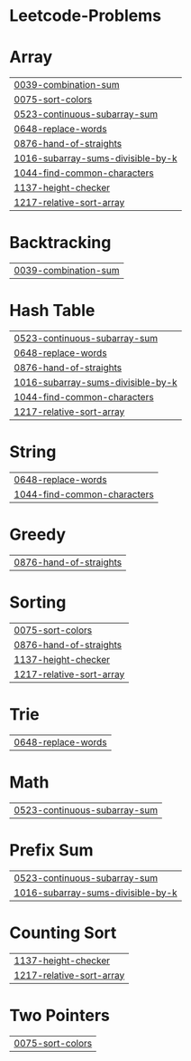 # Leetcode-Problems


# Array
|  |
| ------- |
| [0039-combination-sum](https://github.com/arshbhatia8/Leetcode-Problems/tree/master/0039-combination-sum) |
| [0075-sort-colors](https://github.com/arshbhatia8/Leetcode-Problems/tree/master/0075-sort-colors) |
| [0523-continuous-subarray-sum](https://github.com/arshbhatia8/Leetcode-Problems/tree/master/0523-continuous-subarray-sum) |
| [0648-replace-words](https://github.com/arshbhatia8/Leetcode-Problems/tree/master/0648-replace-words) |
| [0876-hand-of-straights](https://github.com/arshbhatia8/Leetcode-Problems/tree/master/0876-hand-of-straights) |
| [1016-subarray-sums-divisible-by-k](https://github.com/arshbhatia8/Leetcode-Problems/tree/master/1016-subarray-sums-divisible-by-k) |
| [1044-find-common-characters](https://github.com/arshbhatia8/Leetcode-Problems/tree/master/1044-find-common-characters) |
| [1137-height-checker](https://github.com/arshbhatia8/Leetcode-Problems/tree/master/1137-height-checker) |
| [1217-relative-sort-array](https://github.com/arshbhatia8/Leetcode-Problems/tree/master/1217-relative-sort-array) |
# Backtracking
|  |
| ------- |
| [0039-combination-sum](https://github.com/arshbhatia8/Leetcode-Problems/tree/master/0039-combination-sum) |
# Hash Table
|  |
| ------- |
| [0523-continuous-subarray-sum](https://github.com/arshbhatia8/Leetcode-Problems/tree/master/0523-continuous-subarray-sum) |
| [0648-replace-words](https://github.com/arshbhatia8/Leetcode-Problems/tree/master/0648-replace-words) |
| [0876-hand-of-straights](https://github.com/arshbhatia8/Leetcode-Problems/tree/master/0876-hand-of-straights) |
| [1016-subarray-sums-divisible-by-k](https://github.com/arshbhatia8/Leetcode-Problems/tree/master/1016-subarray-sums-divisible-by-k) |
| [1044-find-common-characters](https://github.com/arshbhatia8/Leetcode-Problems/tree/master/1044-find-common-characters) |
| [1217-relative-sort-array](https://github.com/arshbhatia8/Leetcode-Problems/tree/master/1217-relative-sort-array) |
# String
|  |
| ------- |
| [0648-replace-words](https://github.com/arshbhatia8/Leetcode-Problems/tree/master/0648-replace-words) |
| [1044-find-common-characters](https://github.com/arshbhatia8/Leetcode-Problems/tree/master/1044-find-common-characters) |
# Greedy
|  |
| ------- |
| [0876-hand-of-straights](https://github.com/arshbhatia8/Leetcode-Problems/tree/master/0876-hand-of-straights) |
# Sorting
|  |
| ------- |
| [0075-sort-colors](https://github.com/arshbhatia8/Leetcode-Problems/tree/master/0075-sort-colors) |
| [0876-hand-of-straights](https://github.com/arshbhatia8/Leetcode-Problems/tree/master/0876-hand-of-straights) |
| [1137-height-checker](https://github.com/arshbhatia8/Leetcode-Problems/tree/master/1137-height-checker) |
| [1217-relative-sort-array](https://github.com/arshbhatia8/Leetcode-Problems/tree/master/1217-relative-sort-array) |
# Trie
|  |
| ------- |
| [0648-replace-words](https://github.com/arshbhatia8/Leetcode-Problems/tree/master/0648-replace-words) |
# Math
|  |
| ------- |
| [0523-continuous-subarray-sum](https://github.com/arshbhatia8/Leetcode-Problems/tree/master/0523-continuous-subarray-sum) |
# Prefix Sum
|  |
| ------- |
| [0523-continuous-subarray-sum](https://github.com/arshbhatia8/Leetcode-Problems/tree/master/0523-continuous-subarray-sum) |
| [1016-subarray-sums-divisible-by-k](https://github.com/arshbhatia8/Leetcode-Problems/tree/master/1016-subarray-sums-divisible-by-k) |
# Counting Sort
|  |
| ------- |
| [1137-height-checker](https://github.com/arshbhatia8/Leetcode-Problems/tree/master/1137-height-checker) |
| [1217-relative-sort-array](https://github.com/arshbhatia8/Leetcode-Problems/tree/master/1217-relative-sort-array) |
# Two Pointers
|  |
| ------- |
| [0075-sort-colors](https://github.com/arshbhatia8/Leetcode-Problems/tree/master/0075-sort-colors) |